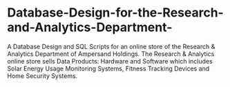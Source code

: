 # Database-Design-for-the-Research-and-Analytics-Department-
A Database Design and SQL Scripts for an online store of the Research &amp; Analytics Department of Ampersand Holdings.  The Research &amp; Analytics online store sells Data Products: Hardware and Software which includes Solar Energy Usage Monitoring Systems, Fitness Tracking Devices and Home Security Systems.
